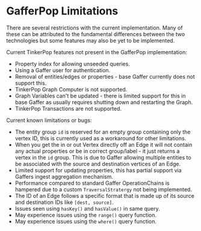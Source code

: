 # GafferPop Limitations

There are several restrictions with the current implementation. Many of these
can be attributed to the fundamental differences between the two technologies
but some features may also be yet to be implemented.

Current TinkerPop features not present in the GafferPop implementation:

- Property index for allowing unseeded queries.
- Using a Gaffer user for authentication.
- Removal of entities/edges or properties - base Gaffer currently does not
  support this.
- TinkerPop Graph Computer is not supported.
- Graph Variables can't be updated - there is limited support for this in base
  Gaffer as usually requires shutting down and restarting the Graph.
- TinkerPop Transactions are not supported.

Current known limitations or bugs:

- The entity group `id` is reserved for an empty group containing only the
  vertex ID, this is currently used as a workaround for other limitations.
- When you get the in or out Vertex directly off an Edge it will not contain any
  actual properties or be in correct group/label - it just returns a vertex in
  the `id` group. This is due to Gaffer allowing multiple entities to be
  associated with the source and destination vertices of an Edge.
- Limited support for updating properties, this has partial support via Gaffers
  ingest aggregation mechanism.
- Performance compared to standard Gaffer OperationChains is hampered due to
  a custom `TraversalStratergy` not being implemented.
- The ID of an Edge follows a specific format that is made up of its source and
  destination IDs like `[dest, source]`.
- Issues seen using `hasKey()` and `hasValue()` in same query.
- May experience issues using the `range()` query function.
- May experience issues using the `where()` query function.
